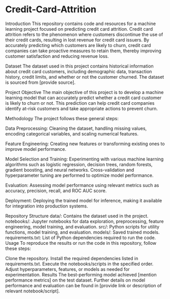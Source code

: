 # Credit-Card-Attrition

Introduction
This repository contains code and resources for a machine learning project focused on predicting credit card attrition. Credit card attrition refers to the phenomenon where customers discontinue the use of their credit cards, resulting in lost revenue for credit card issuers. By accurately predicting which customers are likely to churn, credit card companies can take proactive measures to retain them, thereby improving customer satisfaction and reducing revenue loss.

Dataset
The dataset used in this project contains historical information about credit card customers, including demographic data, transaction history, credit limits, and whether or not the customer churned. The dataset is sourced from [provide source].

Project Objective
The main objective of this project is to develop a machine learning model that can accurately predict whether a credit card customer is likely to churn or not. This prediction can help credit card companies identify at-risk customers and take appropriate actions to prevent churn.

Methodology
The project follows these general steps:

Data Preprocessing: Cleaning the dataset, handling missing values, encoding categorical variables, and scaling numerical features.

Feature Engineering: Creating new features or transforming existing ones to improve model performance.

Model Selection and Training: Experimenting with various machine learning algorithms such as logistic regression, decision trees, random forests, gradient boosting, and neural networks. Cross-validation and hyperparameter tuning are performed to optimize model performance.

Evaluation: Assessing model performance using relevant metrics such as accuracy, precision, recall, and ROC AUC score.

Deployment: Deploying the trained model for inference, making it available for integration into production systems.

Repository Structure
data/: Contains the dataset used in the project.
notebooks/: Jupyter notebooks for data exploration, preprocessing, feature engineering, model training, and evaluation.
src/: Python scripts for utility functions, model training, and evaluation.
models/: Saved trained models.
requirements.txt: List of Python dependencies required to run the code.
Usage
To reproduce the results or run the code in this repository, follow these steps:

Clone the repository.
Install the required dependencies listed in requirements.txt.
Execute the notebooks/scripts in the specified order.
Adjust hyperparameters, features, or models as needed for experimentation.
Results
The best-performing model achieved [mention performance metrics] on the test dataset. Further details on model performance and evaluation can be found in [provide link or description of relevant notebook/script].
